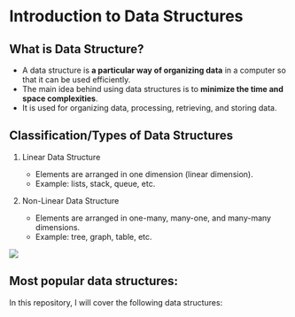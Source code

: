 # Introduction to Data Structures

## What is Data Structure?

* A data structure is **a particular way of organizing data** in a computer so that it can be used efficiently. 
* The main idea behind using data structures is to **minimize the time and space complexities**.
* It is used for organizing data, processing, retrieving, and storing data.

## Classification/Types of Data Structures

1. Linear Data Structure
  
   * Elements are arranged in one dimension (linear dimension).
   * Example: lists, stack, queue, etc.

2. Non-Linear Data Structure

    * Elements are arranged in one-many, many-one, and many-many dimensions.
    * Example: tree, graph, table, etc.

![](https://media.geeksforgeeks.org/wp-content/uploads/20220520182504/ClassificationofDataStructure-660x347.jpg)

## Most popular data structures:

In this repository, I will cover the following data structures:

